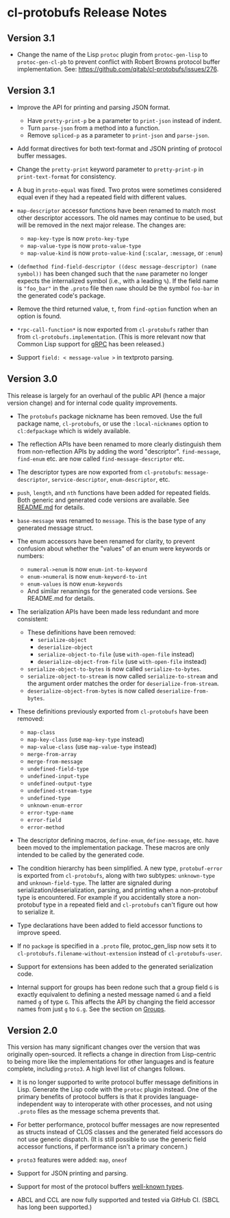 # cl-protobufs Release Notes

## Version 3.1

*   Change the name of the Lisp `protoc` plugin from `protoc-gen-lisp`
    to `protoc-gen-cl-pb` to prevent conflict with Robert Browns protocol
    buffer implementation.
    See: https://github.com/qitab/cl-protobufs/issues/276.

## Version 3.1

*   Improve the API for printing and parsing JSON format.

    -   Have `pretty-print-p` be a parameter to `print-json` instead of
        indent.
    -   Turn `parse-json` from a method into a function.
    -   Remove `spliced-p` as a parameter to `print-json` and `parse-json`.

*   Add format directives for both text-format and JSON printing
    of protocol buffer messages.

*   Change the `pretty-print` keyword parameter to `pretty-print-p` in
    `print-text-format` for consistency.

*   A bug in `proto-equal` was fixed. Two protos were sometimes considered equal
    even if they had a repeated field with different values.

*   `map-descriptor` accessor functions have been renamed to match most other
    descriptor accessors. The old names may continue to be used, but will be
    removed in the next major release. The changes are:

    -   `map-key-type` is now `proto-key-type`
    -   `map-value-type` is now `proto-value-type`
    -   `map-value-kind` is now `proto-value-kind` (`:scalar`, `:message`, or
        `:enum`)

*   `(defmethod find-field-descriptor ((desc message-descriptor) (name symbol))`
    has been changed such that the `name` parameter no longer expects the
    internalized symbol (i.e., with a leading `%`). If the field name is
    `"foo_bar"` in the `.proto` file then `name` should be the symbol `foo-bar`
    in the generated code's package.

*   Remove the third returned value, `t`, from `find-option` function when an
    option is found.

*   `*rpc-call-function*` is now exported from `cl-protobufs` rather than from
    `cl-protobufs.implementation`. (This is more relevant now that Common Lisp
    support for [gRPC](https://github.com/qitab/grpc) has been released.)

*   Support `field: < message-value >` in textproto parsing.

## Version 3.0

This release is largely for an overhaul of the public API (hence a major version
change) and for internal code quality improvements.

*   The `protobufs` package nickname has been removed. Use the full package
    name, `cl-protobufs`, or use the `:local-nicknames` option to
    `cl:defpackage` which is widely available.

*   The reflection APIs have been renamed to more clearly distinguish them from
    non-reflection APIs by adding the word "descriptor". `find-message`,
    `find-enum` etc. are now called `find-message-descriptor` etc.

*   The descriptor types are now exported from `cl-protobufs`:
    `message-descriptor`, `service-descriptor`, `enum-descriptor`, etc.

*   `push`, `length`, and `nth` functions have been added for repeated fields.
    Both generic and generated code versions are available. See
    [README.md](README.md) for details.

*   `base-message` was renamed to `message`. This is the base type of any
    generated message struct.

*   The enum accessors have been renamed for clarity, to prevent confusion about
    whether the "values" of an enum were keywords or numbers:

    -   `numeral->enum` is now `enum-int-to-keyword`
    -   `enum->numeral` is now `enum-keyword-to-int`
    -   `enum-values` is now `enum-keywords`
    -   And similar renamings for the generated code versions. See README.md for
        details.

*   The serialization APIs have been made less redundant and more consistent:

    -   These definitions have been removed:
        -   `serialize-object`
        -   `deserialize-object`
        -   `serialize-object-to-file` (use `with-open-file` instead)
        -   `deserialize-object-from-file` (use `with-open-file` instead)
    -   `serialize-object-to-bytes` is now called `serialize-to-bytes`.
    -   `serialize-object-to-stream` is now called `serialize-to-stream` and the
        argument order matches the order for `deserialize-from-stream`.
    -   `deserialize-object-from-bytes` is now called `deserialize-from-bytes`.

*   These definitions previously exported from `cl-protobufs` have been removed:

    -   `map-class`
    -   `map-key-class` (use `map-key-type` instead)
    -   `map-value-class` (use `map-value-type` instead)
    -   `merge-from-array`
    -   `merge-from-message`
    -   `undefined-field-type`
    -   `undefined-input-type`
    -   `undefined-output-type`
    -   `undefined-stream-type`
    -   `undefined-type`
    -   `unknown-enum-error`
    -   `error-type-name`
    -   `error-field`
    -   `error-method`

*   The descriptor defining macros, `define-enum`, `define-message`, etc. have
    been moved to the implementation package. These macros are only intended to
    be called by the generated code.

*   The condition hierarchy has been simplified. A new type, `protobuf-error` is
    exported from `cl-protobufs`, along with two subtypes: `unknown-type` and
    `unknown-field-type`. The latter are signaled during
    serialization/deserialization, parsing, and printing when a non-protobuf
    type is encountered. For example if you accidentally store a non-protobuf
    type in a repeated field and `cl-protobufs` can't figure out how to
    serialize it.

*   Type declarations have been added to field accessor functions to improve
    speed.

*   If no `package` is specified in a `.proto` file, protoc_gen_lisp now sets it
    to `cl-protobufs.filename-without-extension` instead of `cl-protobufs-user`.

*   Support for extensions has been added to the generated serialization code.

*   Internal support for groups has been redone such that a group field `G` is
    exactly equivalent to defining a nested message named `G` and a field named
    `g` of type `G`. This affects the API by changing the field accessor names
    from just `g` to `G.g`. See the section on [Groups](README.md#Groups).

## Version 2.0

This version has many significant changes over the version that was originally
open-sourced. It reflects a change in direction from Lisp-centric to being more
like the implementations for other languages and is feature complete, including
`proto3`. A high level list of changes follows.

*   It is no longer supported to write protocol buffer message definitions in
    Lisp. Generate the Lisp code with the `protoc` plugin instead. One of the
    primary benefits of protocol buffers is that it provides
    language-independent way to interoperate with other processes, and not using
    `.proto` files as the message schema prevents that.

*   For better performance, protocol buffer messages are now represented as
    structs instead of CLOS classes and the generated field accessors do not use
    generic dispatch. (It is still possible to use the generic field accessor
    functions, if performance isn't a primary concern.)

*   `proto3` features were added: `map`, `oneof`

*   Support for JSON printing and parsing.

*   Support for most of the protocol buffers
    [well-known types](https://developers.google.com/protocol-buffers/docs/reference/google.protobuf).

*   ABCL and CCL are now fully supported and tested via GitHub CI. (SBCL has
    long been supported.)
